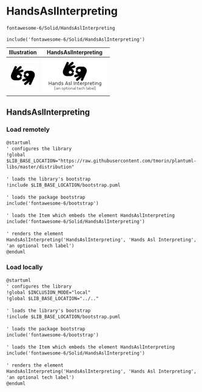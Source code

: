 # HandsAslInterpreting


```text
fontawesome-6/Solid/HandsAslInterpreting
```

```text
include('fontawesome-6/Solid/HandsAslInterpreting')
```



| Illustration | HandsAslInterpreting |
| :---: | :---: |
| ![illustration for Illustration](../../fontawesome-6/Solid/HandsAslInterpreting.png) | ![illustration for HandsAslInterpreting](../../fontawesome-6/Solid/HandsAslInterpreting.Local.png) |




## HandsAslInterpreting

### Load remotely
```plantuml
@startuml
' configures the library
!global $LIB_BASE_LOCATION="https://raw.githubusercontent.com/tmorin/plantuml-libs/master/distribution"

' loads the library's bootstrap
!include $LIB_BASE_LOCATION/bootstrap.puml

' loads the package bootstrap
include('fontawesome-6/bootstrap')

' loads the Item which embeds the element HandsAslInterpreting
include('fontawesome-6/Solid/HandsAslInterpreting')

' renders the element
HandsAslInterpreting('HandsAslInterpreting', 'Hands Asl Interpreting', 'an optional tech label')
@enduml
```

### Load locally
```plantuml
@startuml
' configures the library
!global $INCLUSION_MODE="local"
!global $LIB_BASE_LOCATION="../.."

' loads the library's bootstrap
!include $LIB_BASE_LOCATION/bootstrap.puml

' loads the package bootstrap
include('fontawesome-6/bootstrap')

' loads the Item which embeds the element HandsAslInterpreting
include('fontawesome-6/Solid/HandsAslInterpreting')

' renders the element
HandsAslInterpreting('HandsAslInterpreting', 'Hands Asl Interpreting', 'an optional tech label')
@enduml
```

